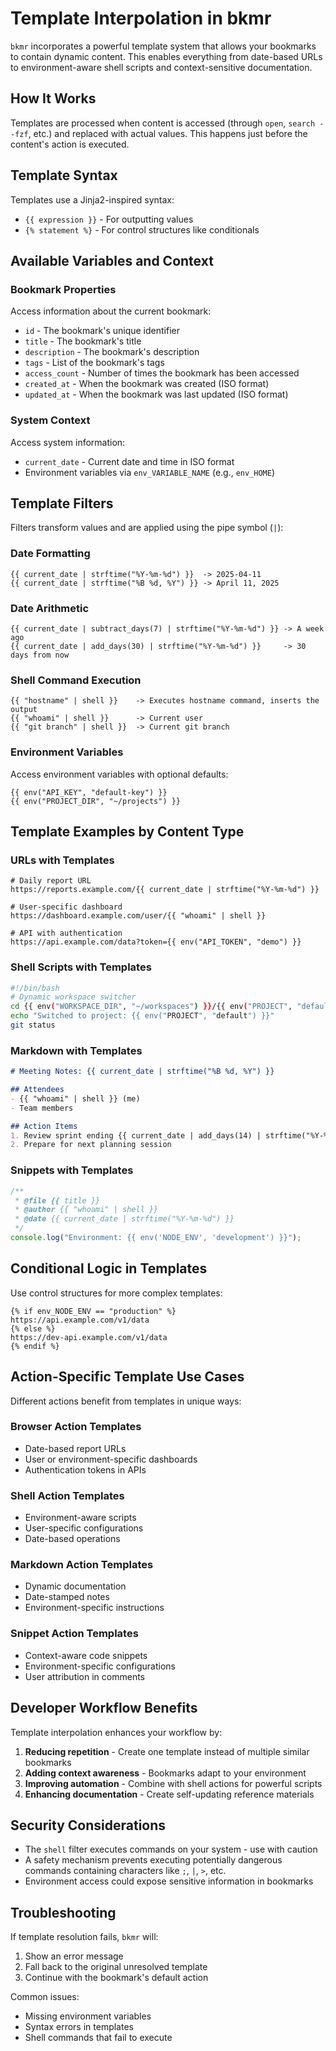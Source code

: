 # Template Interpolation in bkmr

`bkmr` incorporates a powerful template system that allows your bookmarks to contain dynamic content. This enables everything from date-based URLs to environment-aware shell scripts and context-sensitive documentation.

## How It Works

Templates are processed when content is accessed (through `open`, `search --fzf`, etc.) and replaced with actual values. This happens just before the content's action is executed.

## Template Syntax

Templates use a Jinja2-inspired syntax:
- `{{ expression }}` - For outputting values
- `{% statement %}` - For control structures like conditionals

## Available Variables and Context

### Bookmark Properties
Access information about the current bookmark:

- `id` - The bookmark's unique identifier
- `title` - The bookmark's title
- `description` - The bookmark's description
- `tags` - List of the bookmark's tags
- `access_count` - Number of times the bookmark has been accessed
- `created_at` - When the bookmark was created (ISO format)
- `updated_at` - When the bookmark was last updated (ISO format)

### System Context
Access system information:

- `current_date` - Current date and time in ISO format
- Environment variables via `env_VARIABLE_NAME` (e.g., `env_HOME`)

## Template Filters

Filters transform values and are applied using the pipe symbol (`|`):

### Date Formatting
```
{{ current_date | strftime("%Y-%m-%d") }}  -> 2025-04-11
{{ current_date | strftime("%B %d, %Y") }} -> April 11, 2025
```

### Date Arithmetic
```
{{ current_date | subtract_days(7) | strftime("%Y-%m-%d") }} -> A week ago
{{ current_date | add_days(30) | strftime("%Y-%m-%d") }}     -> 30 days from now
```

### Shell Command Execution
```
{{ "hostname" | shell }}    -> Executes hostname command, inserts the output
{{ "whoami" | shell }}      -> Current user
{{ "git branch" | shell }}  -> Current git branch
```

### Environment Variables
Access environment variables with optional defaults:
```
{{ env("API_KEY", "default-key") }}
{{ env("PROJECT_DIR", "~/projects") }}
```

## Template Examples by Content Type

### URLs with Templates
```
# Daily report URL
https://reports.example.com/{{ current_date | strftime("%Y-%m-%d") }}

# User-specific dashboard
https://dashboard.example.com/user/{{ "whoami" | shell }}

# API with authentication
https://api.example.com/data?token={{ env("API_TOKEN", "demo") }}
```

### Shell Scripts with Templates
```bash
#!/bin/bash
# Dynamic workspace switcher
cd {{ env("WORKSPACE_DIR", "~/workspaces") }}/{{ env("PROJECT", "default") }}
echo "Switched to project: {{ env("PROJECT", "default") }}"
git status
```

### Markdown with Templates
```markdown
# Meeting Notes: {{ current_date | strftime("%B %d, %Y") }}

## Attendees
- {{ "whoami" | shell }} (me)
- Team members

## Action Items
1. Review sprint ending {{ current_date | add_days(14) | strftime("%Y-%m-%d") }}
2. Prepare for next planning session
```

### Snippets with Templates
```javascript
/**
 * @file {{ title }}
 * @author {{ "whoami" | shell }}
 * @date {{ current_date | strftime("%Y-%m-%d") }}
 */
console.log("Environment: {{ env('NODE_ENV', 'development') }}");
```

## Conditional Logic in Templates

Use control structures for more complex templates:

```
{% if env_NODE_ENV == "production" %}
https://api.example.com/v1/data
{% else %}
https://dev-api.example.com/v1/data
{% endif %}
```

## Action-Specific Template Use Cases

Different actions benefit from templates in unique ways:

### Browser Action Templates
- Date-based report URLs
- User or environment-specific dashboards
- Authentication tokens in APIs

### Shell Action Templates
- Environment-aware scripts
- User-specific configurations
- Date-based operations

### Markdown Action Templates
- Dynamic documentation
- Date-stamped notes
- Environment-specific instructions

### Snippet Action Templates
- Context-aware code snippets
- Environment-specific configurations
- User attribution in comments

## Developer Workflow Benefits

Template interpolation enhances your workflow by:

1. **Reducing repetition** - Create one template instead of multiple similar bookmarks
2. **Adding context awareness** - Bookmarks adapt to your environment
3. **Improving automation** - Combine with shell actions for powerful scripts
4. **Enhancing documentation** - Create self-updating reference materials

## Security Considerations

- The `shell` filter executes commands on your system - use with caution
- A safety mechanism prevents executing potentially dangerous commands containing characters like `;`, `|`, `>`, etc.
- Environment access could expose sensitive information in bookmarks

## Troubleshooting

If template resolution fails, `bkmr` will:
1. Show an error message
2. Fall back to the original unresolved template
3. Continue with the bookmark's default action

Common issues:
- Missing environment variables
- Syntax errors in templates
- Shell commands that fail to execute